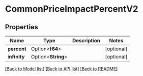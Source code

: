 # CommonPriceImpactPercentV2

## Properties

Name | Type | Description | Notes
------------ | ------------- | ------------- | -------------
**percent** | Option<**f64**> |  | [optional]
**infinity** | Option<**String**> |  | [optional]

[[Back to Model list]](../README.md#documentation-for-models) [[Back to API list]](../README.md#documentation-for-api-endpoints) [[Back to README]](../README.md)


